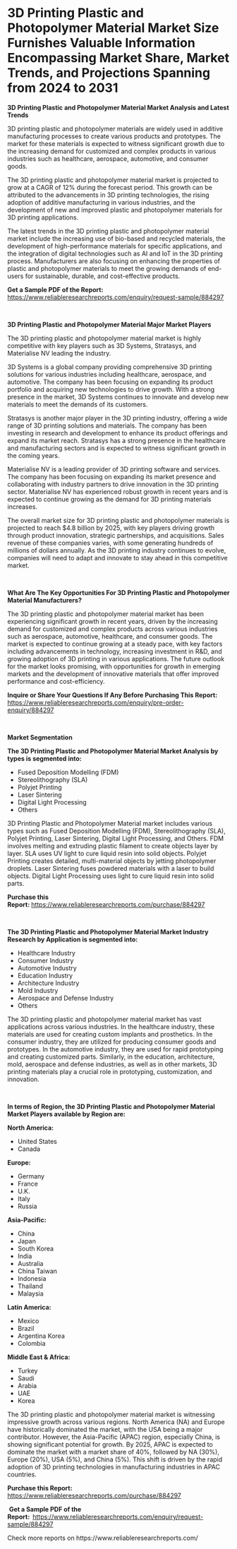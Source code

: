 <p><h1>3D Printing Plastic and Photopolymer Material Market Size Furnishes Valuable Information Encompassing Market Share, Market Trends, and Projections Spanning from 2024 to 2031</h1></p><p><strong>3D Printing Plastic and Photopolymer Material Market Analysis and Latest Trends</strong></p>
<p><p>3D printing plastic and photopolymer materials are widely used in additive manufacturing processes to create various products and prototypes. The market for these materials is expected to witness significant growth due to the increasing demand for customized and complex products in various industries such as healthcare, aerospace, automotive, and consumer goods.</p><p>The 3D printing plastic and photopolymer material market is projected to grow at a CAGR of 12% during the forecast period. This growth can be attributed to the advancements in 3D printing technologies, the rising adoption of additive manufacturing in various industries, and the development of new and improved plastic and photopolymer materials for 3D printing applications.</p><p>The latest trends in the 3D printing plastic and photopolymer material market include the increasing use of bio-based and recycled materials, the development of high-performance materials for specific applications, and the integration of digital technologies such as AI and IoT in the 3D printing process. Manufacturers are also focusing on enhancing the properties of plastic and photopolymer materials to meet the growing demands of end-users for sustainable, durable, and cost-effective products.</p></p>
<p><strong>Get a Sample PDF of the Report:&nbsp;</strong> <a href="https://www.reliableresearchreports.com/enquiry/request-sample/884297">https://www.reliableresearchreports.com/enquiry/request-sample/884297</a></p>
<p>&nbsp;</p>
<p><strong>3D Printing Plastic and Photopolymer Material Major Market Players</strong></p>
<p><p>The 3D printing plastic and photopolymer material market is highly competitive with key players such as 3D Systems, Stratasys, and Materialise NV leading the industry. </p><p>3D Systems is a global company providing comprehensive 3D printing solutions for various industries including healthcare, aerospace, and automotive. The company has been focusing on expanding its product portfolio and acquiring new technologies to drive growth. With a strong presence in the market, 3D Systems continues to innovate and develop new materials to meet the demands of its customers.</p><p>Stratasys is another major player in the 3D printing industry, offering a wide range of 3D printing solutions and materials. The company has been investing in research and development to enhance its product offerings and expand its market reach. Stratasys has a strong presence in the healthcare and manufacturing sectors and is expected to witness significant growth in the coming years.</p><p>Materialise NV is a leading provider of 3D printing software and services. The company has been focusing on expanding its market presence and collaborating with industry partners to drive innovation in the 3D printing sector. Materialise NV has experienced robust growth in recent years and is expected to continue growing as the demand for 3D printing materials increases.</p><p>The overall market size for 3D printing plastic and photopolymer materials is projected to reach $4.8 billion by 2025, with key players driving growth through product innovation, strategic partnerships, and acquisitions. Sales revenue of these companies varies, with some generating hundreds of millions of dollars annually. As the 3D printing industry continues to evolve, companies will need to adapt and innovate to stay ahead in this competitive market.</p></p>
<p>&nbsp;</p>
<p><strong>What Are The Key Opportunities For 3D Printing Plastic and Photopolymer Material Manufacturers?</strong></p>
<p><p>The 3D printing plastic and photopolymer material market has been experiencing significant growth in recent years, driven by the increasing demand for customized and complex products across various industries such as aerospace, automotive, healthcare, and consumer goods. The market is expected to continue growing at a steady pace, with key factors including advancements in technology, increasing investment in R&D, and growing adoption of 3D printing in various applications. The future outlook for the market looks promising, with opportunities for growth in emerging markets and the development of innovative materials that offer improved performance and cost-efficiency.</p></p>
<p><strong>Inquire or Share Your Questions If Any Before Purchasing This Report:</strong> <a href="https://www.reliableresearchreports.com/enquiry/pre-order-enquiry/884297">https://www.reliableresearchreports.com/enquiry/pre-order-enquiry/884297</a></p>
<p>&nbsp;</p>
<p><strong>Market Segmentation</strong></p>
<p><strong>The 3D Printing Plastic and Photopolymer Material Market Analysis by types is segmented into:</strong></p>
<p><ul><li>Fused Deposition Modelling (FDM)</li><li>Stereolithography (SLA)</li><li>Polyjet Printing</li><li>Laser Sintering</li><li>Digital Light Processing</li><li>Others</li></ul></p>
<p><p>3D Printing Plastic and Photopolymer Material market includes various types such as Fused Deposition Modelling (FDM), Stereolithography (SLA), Polyjet Printing, Laser Sintering, Digital Light Processing, and Others. FDM involves melting and extruding plastic filament to create objects layer by layer. SLA uses UV light to cure liquid resin into solid objects. Polyjet Printing creates detailed, multi-material objects by jetting photopolymer droplets. Laser Sintering fuses powdered materials with a laser to build objects. Digital Light Processing uses light to cure liquid resin into solid parts.</p></p>
<p><strong>Purchase this Report:&nbsp;</strong><a href="https://www.reliableresearchreports.com/purchase/884297">https://www.reliableresearchreports.com/purchase/884297</a></p>
<p>&nbsp;</p>
<p><strong>The 3D Printing Plastic and Photopolymer Material Market Industry Research by Application is segmented into:</strong></p>
<p><ul><li>Healthcare Industry</li><li>Consumer Industry</li><li>Automotive Industry</li><li>Education Industry</li><li>Architecture Industry</li><li>Mold Industry</li><li>Aerospace and Defense Industry</li><li>Others</li></ul></p>
<p><p>The 3D printing plastic and photopolymer material market has vast applications across various industries. In the healthcare industry, these materials are used for creating custom implants and prosthetics. In the consumer industry, they are utilized for producing consumer goods and prototypes. In the automotive industry, they are used for rapid prototyping and creating customized parts. Similarly, in the education, architecture, mold, aerospace and defense industries, as well as in other markets, 3D printing materials play a crucial role in prototyping, customization, and innovation.</p></p>
<p>&nbsp;</p>
<p><strong>In terms of Region, the 3D Printing Plastic and Photopolymer Material Market Players available by Region are:</strong></p>
<p>
    <p> <strong> North America: </strong>
        <ul>
            <li>United States</li>
            <li>Canada</li>
        </ul>
        </p> 
    <p> <strong> Europe: </strong>
        <ul>
            <li>Germany</li>
            <li>France</li>
            <li>U.K.</li>
            <li>Italy</li>
            <li>Russia</li>
        </ul>
        </p> 
    <p> <strong> Asia-Pacific: </strong>
        <ul>
            <li>China</li>
            <li>Japan</li>
            <li>South Korea</li>
            <li>India</li>
            <li>Australia</li>
            <li>China Taiwan</li>
            <li>Indonesia</li>
            <li>Thailand</li>
            <li>Malaysia</li>
        </ul>
        </p> 
    <p> <strong> Latin America: </strong>
        <ul>
            <li>Mexico</li>
            <li>Brazil</li>
            <li>Argentina Korea</li>
            <li>Colombia</li>
        </ul>
        </p> 
    <p> <strong> Middle East & Africa: </strong>
        <ul>
            <li>Turkey</li>
            <li>Saudi</li>
            <li>Arabia</li>
            <li>UAE</li>
            <li>Korea</li>
        </ul>
    </p>
    </p>
<p><p>The 3D printing plastic and photopolymer material market is witnessing impressive growth across various regions. North America (NA) and Europe have historically dominated the market, with the USA being a major contributor. However, the Asia-Pacific (APAC) region, especially China, is showing significant potential for growth. By 2025, APAC is expected to dominate the market with a market share of 40%, followed by NA (30%), Europe (20%), USA (5%), and China (5%). This shift is driven by the rapid adoption of 3D printing technologies in manufacturing industries in APAC countries.</p></p>
<p><strong>Purchase this Report: </strong><a href="https://www.reliableresearchreports.com/purchase/884297">https://www.reliableresearchreports.com/purchase/884297</a></p>
<p>&nbsp;<strong>Get a Sample PDF of the Report:&nbsp;&nbsp;</strong><a href="https://www.reliableresearchreports.com/enquiry/request-sample/884297">https://www.reliableresearchreports.com/enquiry/request-sample/884297</a></p>
<p><strong></strong></p>
<p>Check more reports on https://www.reliableresearchreports.com/</p>